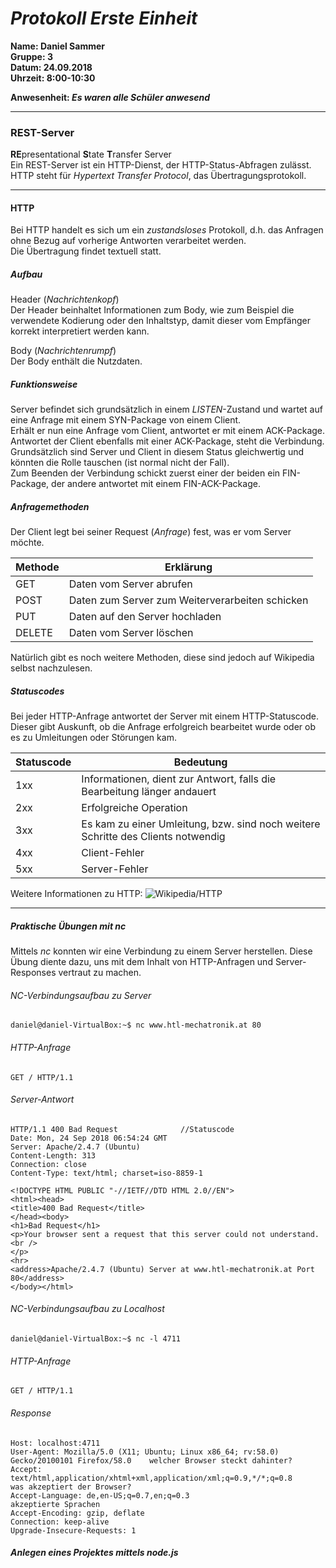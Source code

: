 # _Protokoll Erste Einheit_  

**Name: Daniel Sammer**  
**Gruppe: 3**  
**Datum: 24.09.2018**  
**Uhrzeit: 8:00-10:30**  
  
**Anwesenheit: _Es waren alle Schüler anwesend_**  
  
-----------------------------------------------------------
  
### REST-Server  
**RE**presentational **S**tate **T**ransfer Server  
Ein REST-Server ist ein HTTP-Dienst, der HTTP-Status-Abfragen zulässt. HTTP steht für *Hypertext Transfer Protocol*, das Übertragungsprotokoll.  

-------------------------------------------------------------  

#### HTTP  
Bei HTTP handelt es sich um ein *zustandsloses* Protokoll, d.h. das Anfragen ohne Bezug auf vorherige Antworten verarbeitet werden.  
Die Übertragung findet textuell statt.  
  
##### Aufbau  
Header (*Nachrichtenkopf*)  
Der Header beinhaltet Informationen zum Body, wie zum Beispiel die verwendete Kodierung oder den Inhaltstyp, damit dieser vom Empfänger korrekt interpretiert werden kann.  
  
Body (*Nachrichtenrumpf*)  
Der Body enthält die Nutzdaten.  
  
##### Funktionsweise  
Server befindet sich grundsätzlich in einem *LISTEN*-Zustand und wartet auf eine Anfrage mit einem SYN-Package von einem Client.  
Erhält er nun eine Anfrage vom Client, antwortet er mit einem ACK-Package.  
Antwortet der Client ebenfalls mit einer ACK-Package, steht die Verbindung. Grundsätzlich sind Server und Client in diesem Status gleichwertig und könnten die Rolle tauschen (ist normal nicht der Fall).  
Zum Beenden der Verbindung schickt zuerst einer der beiden ein FIN-Package, der andere antwortet mit einem FIN-ACK-Package.  
  
##### Anfragemethoden  
Der Client legt bei seiner Request (*Anfrage*) fest, was er vom Server möchte.  
  
Methode | Erklärung
------- | ---------
GET | Daten vom Server abrufen
POST | Daten zum Server zum Weiterverarbeiten schicken
PUT | Daten auf den Server hochladen
DELETE | Daten vom Server löschen
  
Natürlich gibt es noch weitere Methoden, diese sind jedoch auf Wikipedia selbst nachzulesen.  
  
##### Statuscodes  
Bei jeder HTTP-Anfrage antwortet der Server mit einem HTTP-Statuscode. Dieser gibt Auskunft, ob die Anfrage erfolgreich bearbeitet wurde oder ob es zu Umleitungen oder Störungen kam.  

Statuscode | Bedeutung
---------- | ---------
1xx | Informationen, dient zur Antwort, falls die Bearbeitung länger andauert
2xx | Erfolgreiche Operation
3xx | Es kam zu einer Umleitung, bzw. sind noch weitere Schritte des Clients notwendig
4xx | Client-Fehler
5xx | Server-Fehler
  
Weitere Informationen zu HTTP: ![Wikipedia/HTTP](https://de.wikipedia.org/wiki/Hypertext_Transfer_Protocol)  
  
-----------------------------------------------------------------------  
  
##### Praktische Übungen mit nc  
Mittels *nc* konnten wir eine Verbindung zu einem Server herstellen. Diese Übung diente dazu, uns mit dem Inhalt von HTTP-Anfragen und Server-Responses vertraut zu machen.  
  
###### NC-Verbindungsaufbau zu Server  
``
daniel@daniel-VirtualBox:~$ nc www.htl-mechatronik.at 80
``
###### HTTP-Anfrage  
``
GET / HTTP/1.1
``
###### Server-Antwort  
```
HTTP/1.1 400 Bad Request              //Statuscode
Date: Mon, 24 Sep 2018 06:54:24 GMT
Server: Apache/2.4.7 (Ubuntu)
Content-Length: 313
Connection: close
Content-Type: text/html; charset=iso-8859-1

<!DOCTYPE HTML PUBLIC "-//IETF//DTD HTML 2.0//EN">
<html><head>
<title>400 Bad Request</title>
</head><body>
<h1>Bad Request</h1>
<p>Your browser sent a request that this server could not understand.<br />
</p>
<hr>
<address>Apache/2.4.7 (Ubuntu) Server at www.htl-mechatronik.at Port 80</address>
</body></html>
```
  
###### NC-Verbindungsaufbau zu Localhost  
``
daniel@daniel-VirtualBox:~$ nc -l 4711
``
###### HTTP-Anfrage  
``
GET / HTTP/1.1
``
###### Response  
```
Host: localhost:4711
User-Agent: Mozilla/5.0 (X11; Ubuntu; Linux x86_64; rv:58.0) Gecko/20100101 Firefox/58.0	welcher Browser steckt dahinter?
Accept: text/html,application/xhtml+xml,application/xml;q=0.9,*/*;q=0.8				was akzeptiert der Browser?
Accept-Language: de,en-US;q=0.7,en;q=0.3							akzeptierte Sprachen
Accept-Encoding: gzip, deflate
Connection: keep-alive
Upgrade-Insecure-Requests: 1

```
  
##### Anlegen eines Projektes mittels node.js  

